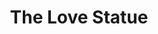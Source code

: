 ---
pid: LLP126
title: The Love Statue
location_transcription: Love Park, Philadelphia
zipcode: '19147'
outside_phl: 
neighborhood: Queen Village,Bella Vista,Pennsport,Italian Market
age: '11'
age_range: 6-13
instagram: 
image_file_name: LLP_126.jpg
proposal_transcription: This represents brotherly love in Philadelphia. This shows
  that Philadelphia welcomes you to the city. The only problem with this is because
  it is brotherly love instead of sisterly love. I feel as if women are underestimated
  and that they should get treated like men are. It is sad how the world does not
  except women like they do men. I still like the statue, though. Also, the statue
  should come back to Love Park.
topic: Brotherly Love,Inequality,Philadelphia,Women
topic_summary: 0, 0, 0, 0
type: Sculpture Statue
keywords_other: women, sisterly love, brotherly love, Love Park
credit: "#sisterlylove"
image_labels: 
twitter: 
facebook: 
permalink: "/monuments/llp126/"
layout: item-page
---